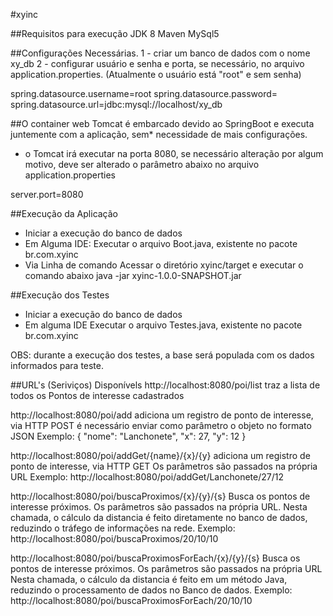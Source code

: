 #xyinc

##Requisitos para execução
JDK 8
Maven
MySql5

##Configurações Necessárias.
1 - criar um banco de dados com o nome xy_db
2 - configurar usuário e senha e porta, se necessário, no arquivo application.properties. (Atualmente o usuário está "root" e sem senha)

spring.datasource.username=root
spring.datasource.password=
spring.datasource.url=jdbc\:mysql\://localhost/xy_db
  	

##O container web Tomcat é embarcado devido ao SpringBoot e executa juntemente com a aplicação, sem* necessidade de mais configurações.

* o Tomcat irá executar na porta 8080, se necessário alteração por algum motivo, deve ser alterado o parâmetro abaixo no arquivo application.properties

server.port=8080

##Execução da Aplicação
- Iniciar a execução do banco de dados
- Em Alguma IDE:
	Executar o arquivo Boot.java, existente no pacote br.com.xyinc
- Via Linha de comando
	Acessar o diretório xyinc/target e executar o comando abaixo
		java -jar xyinc-1.0.0-SNAPSHOT.jar	

##Execução dos Testes
- Iniciar a execução do banco de dados
- Em alguma IDE
	Executar o arquivo Testes.java, existente no pacote br.com.xyinc

OBS: durante a execução dos testes, a base será populada com os dados informados para teste.


##URL's (Seriviços) Disponívels
http://localhost:8080/poi/list
traz a lista de todos os Pontos de interesse cadastrados

http://localhost:8080/poi/add
adiciona um registro de ponto de interesse, via HTTP POST
é necessário enviar como parâmetro o objeto no formato JSON
Exemplo:
{	"nome": "Lanchonete",
    "x": 27,
    "y": 12
}


http://localhost:8080/poi/addGet/{name}/{x}/{y}
adiciona um registro de ponto de interesse, via HTTP GET
Os parâmetros são passados na própria URL
Exemplo:
http://localhost:8080/poi/addGet/Lanchonete/27/12


http://localhost:8080/poi/buscaProximos/{x}/{y}/{s}
Busca os pontos de interesse próximos.
Os parâmetros são passados na própria URL.
Nesta chamada, o cálculo da distancia é feito diretamente no banco de dados, reduzindo o tráfego de informações na rede.
Exemplo:
http://localhost:8080/poi/buscaProximos/20/10/10

http://localhost:8080/poi/buscaProximosForEach/{x}/{y}/{s}
Busca os pontos de interesse próximos.
Os parâmetros são passados na própria URL
Nesta chamada, o cálculo da distancia é feito em um método Java, reduzindo o processamento de dados no Banco de dados.
Exemplo:
http://localhost:8080/poi/buscaProximosForEach/20/10/10
